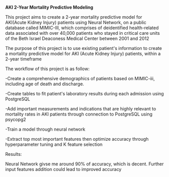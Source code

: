 **AKI 2-Year Mortality Predictive Modeling**


This project aims to create a 2-year mortality predictive model for AKI(Acute Kidney Injury) patients using Neural Network, on a public database called MIMIC-III, which comprises of deidentified health-related data associated with over 40,000 patients who stayed in critical care units of the Beth Israel Deaconess Medical Center between 2001 and 2012


The purpose of this project is to use existing patient's information to create a mortality predictive model for AKI (Acute Kidney Injury) patients, within a 2-year timeframe


The workflow of this project is as follow:

-Create a comprehensive demographics of patients based on MIMIC-iii, including age of death and discharge.

-Create tables to fit patient's laboratory results during each admission using PostgreSQL

-Add important measurements and indications that are highly relevant to mortality rates in AKI patients through connection to PostgreSQL using psycopg2

-Train a model through neural network

-Extract top most important features then optimize accuracy through hyperparameter tuning and K feature selection

Results:

Neural Network givse me around 90% of accuracy, which is decent. Further input features addition could lead to improved accuracy





